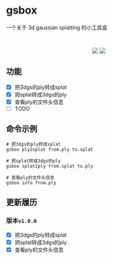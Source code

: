# gsbox
一个关于 3d gaussian splatting 的小工具盒

<br>

<p align="center">
    <a href="https://github.com/gotoeasy/gsbox/releases/latest"><img src="https://img.shields.io/github/release/gotoeasy/gsbox.svg"></a>
    <a href="https://github.com/gotoeasy/gsbox/blob/master/LICENSE"><img src="https://img.shields.io/github/license/gotoeasy/gsbox"></a>
<p>

## 功能
- [x] 把3dgs的ply转成splat
- [x] 把splat转成3dgs的ply
- [x] 查看ply的文件头信息
- [ ] TODO

## 命令示例
```shell
# 把3dgs的ply转成splat
gsbox ply2splat from.ply to.splat

# 把splat转成3dgs的ply
gsbox splat2ply from.splat to.ply

# 查看ply的文件头信息
gsbox info from.ply
```

## 更新履历

### 版本`v1.0.0`

- [x] 把3dgs的ply转成splat
- [x] 把splat转成3dgs的ply
- [x] 查看ply的文件头信息
